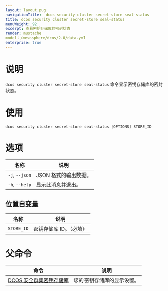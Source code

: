 ```yaml
---
layout: layout.pug
navigationTitle:  dcos security cluster secret-store seal-status
title: dcos security cluster secret-store seal-status
menuWeight: 92
excerpt: 查看密钥存储库的密封状态
render: mustache
model：/mesosphere/dcos/2.0/data.yml
enterprise: true
---
```


# 说明

`dcos security cluster secret-store seal-status` 命令显示密钥存储库的密封状态。

# 使用

```
dcos security cluster secret-store seal-status [OPTIONS] STORE_ID
```

# 选项

| 名称 | 说明 |
|---------|-------------|
| `-j`, `--json` | JSON 格式的输出数据。 |
| `-h`, `--help`| 显示此消息并退出。|


## 位置自变量

| 名称 | 说明 |
|---------|-------------|
| `STORE_ID` | 密钥存储库 ID。（必填）|

# 父命令

| 命令 | 说明 |
|---------|-------------|
| [DCOS 安全群集密钥存储库](/mesosphere/dcos/2.0/cli/command-reference/dcos-security/dcos-security-cluster/dcos-security-cluster-secret-store/) | 您的密钥存储库的显示设置。 |
